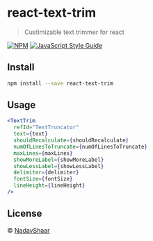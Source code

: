 # react-text-trim

> Custimizable text trimmer for react

[![NPM](https://img.shields.io/npm/v/react-text-trim.svg)](https://www.npmjs.com/package/react-text-trim) [![JavaScript Style Guide](https://img.shields.io/badge/code_style-standard-brightgreen.svg)](https://standardjs.com)

## Install

```bash
npm install --save react-text-trim
```

## Usage

```jsx
<TextTrim 
  refId="TextTruncator"
  text={text}
  shouldRecalculate={shouldRecalculate}
  numOfLinesToTruncate={numOfLinesToTruncate}
  maxLines={maxLines}
  showMoreLabel={showMoreLabel}
  showLessLabel={showLessLabel}
  delimiter={delimiter}
  fontSize={fontSize}
  lineHeight={lineHeight}
/>
```

## License

 © [NadavShaar](https://github.com/NadavShaar)
